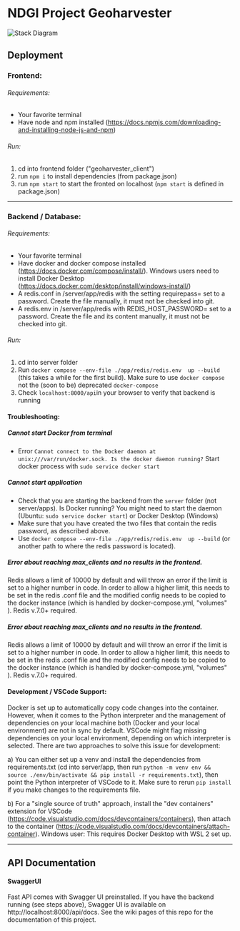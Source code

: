 # NDGI Project Geoharvester

![Stack Diagram](https://user-images.githubusercontent.com/36440175/220350037-c8300e83-8d18-4962-b99a-54b75f5c886a.PNG)

## Deployment

### Frontend:

###### Requirements:

- Your favorite terminal
- Have node and npm installed (https://docs.npmjs.com/downloading-and-installing-node-js-and-npm)

###### Run:

1. cd into frontend folder ("geoharvester_client")
2. run `npm i` to install dependencies (from package.json)
3. run `npm start` to start the fronted on localhost (`npm start` is defined in package.json)

---

### Backend / Database:

###### Requirements:

- Your favorite terminal
- Have docker and docker compose installed (https://docs.docker.com/compose/install/). Windows users need to install Docker Desktop (https://docs.docker.com/desktop/install/windows-install/)
- A redis.conf in /server/app/redis with the setting requirepass= set to a password. Create the file manually, it must not be checked into git.
- A redis.env in /server/app/redis with REDIS_HOST_PASSWORD= set to a password. Create the file and its content manually, it must not be checked into git.

###### Run:

1. cd into server folder
2. Run `docker compose --env-file ./app/redis/redis.env  up --build` (this takes a while for the first build). Make sure to use `docker compose` not the (soon to be) deprecated `docker-compose`
3. Check `localhost:8000/api`in your browser to verify that backend is running

#### Troubleshooting:

##### Cannot start Docker from terminal

- Error `Cannot connect to the Docker daemon at unix:///var/run/docker.sock. Is the docker daemon running?` Start docker process with `sudo service docker start`

##### Cannot start application

- Check that you are starting the backend from the `server` folder (not server/apps). Is Docker running? You might need to start the daemon (Ubuntu: `sudo service docker start`) or Docker Desktop (Windows)
- Make sure that you have created the two files that contain the redis password, as described above.
- Use `docker compose --env-file ./app/redis/redis.env  up --build` (or another path to where the redis password is located).

##### Error about reaching max_clients and no results in the frontend.

Redis allows a limit of 10000 by default and will throw an error if the limit is set to a higher number in code. In order to allow a higher limit, this needs to be set in the redis .conf file and the modified config needs to be copied to the docker instance (which is handled by docker-compose.yml, "volumes" ). Redis v.7.0+ required.

##### Error about reaching max_clients and no results in the frontend.

Redis allows a limit of 10000 by default and will throw an error if the limit is set to a higher number in code. In order to allow a higher limit, this needs to be set in the redis .conf file and the modified config needs to be copied to the docker instance (which is handled by docker-compose.yml, "volumes" ). Redis v.7.0+ required.

#### Development / VSCode Support:

Docker is set up to automatically copy code changes into the container. However, when it comes to the Python interpreter and the management of dependencies on your local machine both (Docker and your local environment) are not in sync by default. VSCode might flag missing dependencies on your local environment, depending on which interpreter is selected. There are two approaches to solve this issue for development:

a) You can either set up a venv and install the dependencies from requirements.txt (cd into server/app, then run `python -m venv env &&  source ./env/bin/activate && pip install -r requirements.txt`), then point the Python interpreter of VSCode to it. Make sure to rerun `pip install` if you make changes to the requirements file.

b) For a "single source of truth" approach, install the "dev containers" extension for VSCode (https://code.visualstudio.com/docs/devcontainers/containers), then attach to the container (https://code.visualstudio.com/docs/devcontainers/attach-container). Windows user: This requires Docker Desktop with WSL 2 set up.

---

## API Documentation

#### SwaggerUI

Fast API comes with Swagger UI preinstalled. If you have the backend running (see steps above), Swagger UI is available on http://localhost:8000/api/docs. See the wiki pages of this repo for the documentation of this project.

